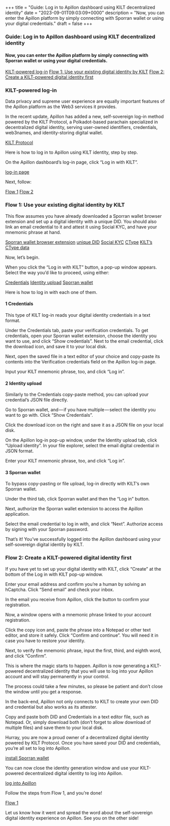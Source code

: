 +++
title = "Guide: Log in to Apillon dashboard using KILT decentralized identity"
date = "2023-09-01T09:03:09+0000"
description = "Now, you can enter the Apillon platform by simply connecting with Sporran wallet or using your digital credentials."
draft = false
+++

### Guide: Log in to Apillon dashboard using KILT decentralized identity


#### Now, you can enter the Apillon platform by simply connecting with Sporran wallet or using your digital credentials.

[KILT-powered log-in](#7136)
[Flow 1: Use your existing digital identity by KILT](#455b)
[Flow 2: Create a KILT-powered digital identity first](#731a)

### KILT-powered log-in


Data privacy and supreme user experience are equally important features of the Apillon platform as the Web3 services it provides.


In the recent update, Apillon has added a new, self-sovereign log-in method powered by the KILT Protocol, a Polkadot-based parachain specialized in decentralized digital identity, serving user-owned identifiers, credentials, web3names, and identity-storing digital wallet.

[KILT Protocol](https://www.kilt.io/)

Here is how to log in to Apillon using KILT identity, step by step.


On the Apillon dashboard’s log-in page, click “Log in with KILT”.

[log-in page](https://app.apillon.io/login)

Next, follow:

[Flow 1](#455b)
[Flow 2](#731a)

### Flow 1: Use your existing digital identity by KILT


This flow assumes you have already downloaded a Sporran wallet browser extension and set up a digital identity with a unique DID. You should also link an email credential to it and attest it using Social KYC, and have your mnemonic phrase at hand.

[Sporran wallet browser extension](https://www.sporran.org/)
[unique DID](https://kilt-protocol.org/get-did/index.html)
[Social KYC](https://socialkyc.io/)
[CType](https://github.com/KILTprotocol/ctype-index/blob/main/ctypes/0x3291bb126e33b4862d421bfaa1d2f272e6cdfc4f96658988fbcffea8914bd9ac/README.md)
[KILT’s CType data](https://docs.kilt.io/docs/concepts/credentials/ctypes/)

Now, let’s begin.


When you click the “Log in with KILT” button, a pop-up window appears. Select the way you’d like to proceed, using either:

[Credentials](#43ac)
[Identity upload](#0bca)
[Sporran wallet](#8663)

Here is how to log in with each one of them.


#### 1 Credentials


This type of KILT log-in reads your digital identity credentials in a text format.


Under the Credentials tab, paste your verification credentials. To get credentials, open your Sporran wallet extension, choose the identity you want to use, and click “Show credentials”. Next to the email credential, click the download icon, and save it to your local disk.


Next, open the saved file in a text editor of your choice and copy-paste its contents into the Verification credentials field on the Apillon log-in page.


Input your KILT mnemonic phrase, too, and click “Log in”.


#### 2 Identity upload


Similarly to the Credentials copy-paste method, you can upload your credential’s JSON file directly.


Go to Sporran wallet, and — if you have multiple — select the identity you want to go with. Click “Show Credentials”.


Click the download icon on the right and save it as a JSON file on your local disk.


On the Apillon log-in pop-up window, under the Identity upload tab, click “Upload identity”. In your file explorer, select the email digital credential in JSON format.


Enter your KILT mnemonic phrase, too, and click “Log in”.


#### 3 Sporran wallet


To bypass copy-pasting or file upload, log-in directly with KILT’s own Sporran wallet.


Under the third tab, click Sporran wallet and then the “Log in” button.


Next, authorize the Sporran wallet extension to access the Apillon application.


Select the email credential to log in with, and click “Next”. Authorize access by signing with your Sporran password.


That’s it! You’ve successfully logged into the Apillon dashboard using your self-sovereign digital identity by KILT.


### Flow 2: Create a KILT-powered digital identity first


If you have yet to set up your digital identity with KILT, click “Create” at the bottom of the Log in with KILT pop-up window.


Enter your email address and confirm you’re a human by solving an hCaptcha. Click “Send email” and check your inbox.


In the email you receive from Apillon, click the button to confirm your registration.


Now, a window opens with a mnemonic phrase linked to your account registration.


Click the copy icon and, paste the phrase into a Notepad or other text editor, and store it safely. Click “Confirm and continue”. You will need it in case you have to restore your identity.


Next, to verify the mnemonic phrase, input the first, third, and eighth word, and click “Confirm”.


This is where the magic starts to happen. Apillon is now generating a KILT-powered decentralized identity that you will use to log into your Apillon account and will stay permanently in your control.


The process could take a few minutes, so please be patient and don’t close the window until you get a response.


In the back-end, Apillon not only connects to KILT to create your own DID and credential but also works as its attester.


Copy and paste both DID and Credentials in a text editor file, such as Notepad. Or, simply download both (don’t forget to allow download of multiple files) and save them to your local disk.


Hurray, you are now a proud owner of a decentralized digital identity powered by KILT Protocol. Once you have saved your DID and credentials, you’re all set to log into Apillon.

[install Sporran wallet](https://www.sporran.org/)

You can now close the identity generation window and use your KILT-powered decentralized digital identity to log into Apillon.

[log into Apillon](https://app.apillon.io/login)

Follow the steps from Flow 1, and you’re done!

[Flow 1](#455b)

Let us know how it went and spread the word about the self-sovereign digital identity experience on Apillon. See you on the other side!
